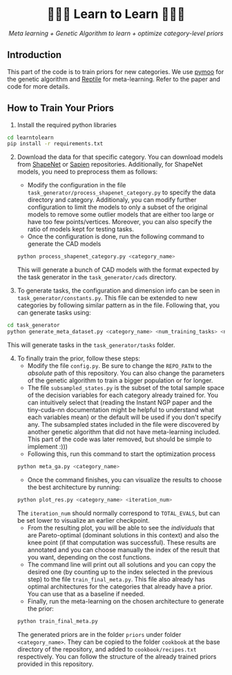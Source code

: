 <div align="center">
    <h1>👩🏻‍🎓 Learn to Learn 👨🏻‍🎓</h1>
    <p><i>Meta learning + Genetic Algorithm to learn + optimize category-level priors</i></p>
</div>


## Introduction
This part of the code is to train priors for new categories. We use [pymoo](https://pymoo.org/) for the genetic algorithm and [Reptile](https://openai.com/index/reptile/) for meta-learning. Refer to the paper and code for more details. 


## How to Train Your Priors  
1. Install the required python libraries
```bash
cd learntolearn
pip install -r requirements.txt
```

2. Download the data for that specific category. You can download models from [ShapeNet](https://shapenet.org/) or [Sapien](https://sapien.ucsd.edu/) repositories. Additionally, for ShapeNet models, you need to preprocess them as follows:  
    - Modify the configuration in the file `task_generator/process_shapenet_category.py` to specify the data directory and category. Additionaly, you can modify further configuration to limit the models to only a subset of the original models to remove some outlier models that are either too large or have too few points/vertices. Moreover, you can also specify the ratio of models kept for testing tasks.
    - Once the configuration is done, run the following command to generate the CAD models
    ```bash
    python process_shapenet_category.py <category_name>
    ```
    This will generate a bunch of CAD models with the format expected by the task generator in the `task_generator/cads` directory.

3. To generate tasks, the configuration and dimension info can be seen in `task_generator/constants.py`. This file can be extended to new categories by following similar pattern as in the file. Following that, you can generate tasks using:
```bash
cd task_generator
python generate_meta_dataset.py <category_name> <num_training_tasks> <num_test_tasks>
```
This will generate tasks in the `task_generator/tasks` folder.

4. To finally train the prior, follow these steps:  
    - Modify the file `config.py`. Be sure to change the `REPO_PATH` to the *absolute* path of this repository. You can also change the parameters of the genetic algorithm to train a bigger population or for longer. 
    - The file `subsampled_states.py` is the subset of the total sample space of the decision variables for each category already trained for. You can intuitively select that (reading the Instant NGP paper and the tiny-cuda-nn documentation might be helpful to understand what each variables mean) or the default will be used if you don't specify any. The subsampled states included in the file were discovered by another genetic algorithm that did not have meta-learning included. This part of the code was later removed, but should be simple to implement :)))
    - Following this, run this command to start the optimization process  
    ```bash
    python meta_ga.py <category_name>
    ```
    - Once the command finishes, you can visualize the results to choose the best architecture by running:  
    ```bash
    python plot_res.py <category_name> <iteration_num>
    ```
    The `iteration_num` should normally correspond to `TOTAL_EVALS`, but can be set lower to visualize an earlier checkpoint. 
    - From the resulting plot, you will be able to see the *individuals* that are Pareto-optimal (dominant solutions in this context) and also the knee point (if that computation was successful). These results are annotated and you can choose manually the index of the result that you want, depending on the cost functions.
    - The command line will print out all solutions and you can copy the desired one (by counting up to the index selected in the previous step) to the file `train_final_meta.py`. This file also already has optimal architectures for the categories that already have a prior. You can use that as a baseline if needed.
    - Finally, run the meta-learning on the chosen architecture to generate the prior:
    ```bash
    python train_final_meta.py
    ```
    The generated priors are in the folder `priors` under folder `<category_name>`. They can be copied to the folder `cookbook` at the base directory of the repository, and added to `cookbook/recipes.txt` respectively. You can follow the structure of the already trained priors provided in this repository.

